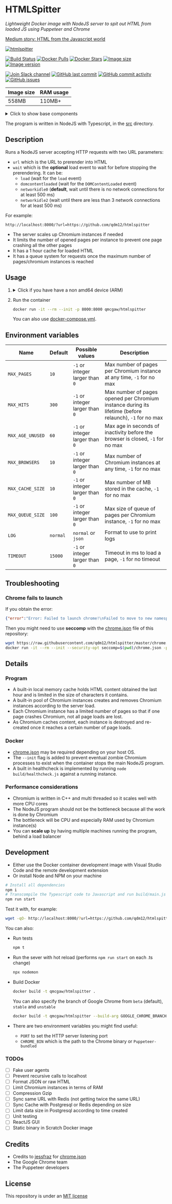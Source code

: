 # HTMLSpitter

*Lightweight Docker image with NodeJS server to spit out HTML from loaded JS using Puppeteer and Chrome*

[Medium story: HTML from the Javascript world](https://medium.com/@quentin.mcgaw/html-from-the-javascript-world-c536f88d51df)

[![htmlspitter](https://github.com/qdm12/htmlspitter/raw/master/title.png)](https://hub.docker.com/r/qmcgaw/htmlspitter)

[![Build Status](https://travis-ci.org/qdm12/htmlspitter.svg?branch=master)](https://travis-ci.org/qdm12/htmlspitter)
[![Docker Pulls](https://img.shields.io/docker/pulls/qmcgaw/htmlspitter.svg)](https://hub.docker.com/r/qmcgaw/htmlspitter)
[![Docker Stars](https://img.shields.io/docker/stars/qmcgaw/htmlspitter.svg)](https://hub.docker.com/r/qmcgaw/htmlspitter)
[![Image size](https://images.microbadger.com/badges/image/qmcgaw/htmlspitter.svg)](https://microbadger.com/images/qmcgaw/htmlspitter)
[![Image version](https://images.microbadger.com/badges/version/qmcgaw/htmlspitter.svg)](https://microbadger.com/images/qmcgaw/htmlspitter)

[![Join Slack channel](https://img.shields.io/badge/slack-@qdm12-yellow.svg?logo=slack)](https://join.slack.com/t/qdm12/shared_invite/enQtODMwMDQyMTAxMjY1LTU1YjE1MTVhNTBmNTViNzJiZmQwZWRmMDhhZjEyNjVhZGM4YmIxOTMxOTYzN2U0N2U2YjQ2MDk3YmYxN2NiNTc)
[![GitHub last commit](https://img.shields.io/github/last-commit/qdm12/htmlspitter.svg)](https://github.com/qdm12/htmlspitter/issues)
[![GitHub commit activity](https://img.shields.io/github/commit-activity/y/qdm12/htmlspitter.svg)](https://github.com/qdm12/htmlspitter/issues)
[![GitHub issues](https://img.shields.io/github/issues/qdm12/htmlspitter.svg)](https://github.com/qdm12/htmlspitter/issues)

| Image size | RAM usage |
| --- | --- |
| 558MB | 110MB+ |

<details><summary>Click to show base components</summary><p>

- [node:13.2-buster-slim](https://hub.docker.com/_/node/)
- [Google Chrome 79 Beta](https://www.ubuntuupdates.org/package/google_chrome/stable/main/base/google-chrome-beta)
- [Puppeteer v2.00](https://github.com/GoogleChrome/puppeteer/releases/tag/v2.0.0)

</p></details>

The program is written in NodeJS with Typescript, in the [src](src) directory.

## Description

Runs a NodeJS server accepting HTTP requests with two URL parameters:

- `url` which is the URL to prerender into HTML
- `wait` which is the **optional** load event to wait for before stopping the prerendering. It can be:
    - `load` (wait for the `load` event)
    - `domcontentloaded` (wait for the `DOMContentLoaded` event)
    - `networkidle0` (**default**, wait until there is no network connections for at least 500 ms)
    - `networkidle2` (wait until there are less than 3 network connections for at least 500 ms)

For example:

```
http://localhost:8000/?url=https://github.com/qdm12/htmlspitter
```

- The server scales up Chromium instances if needed
- It limits the number of opened pages per instance to prevent one page crashing all the other pages
- It has a 1 hour cache for loaded HTML
- It has a queue system for requests once the maximum number of pages/chromium instances is reached

## Usage

1. <details><summary>Click if you have have a non amd64 device (ARM)</summary><p>

    Build the Docker image with (replace `arm32v7` with your CPU architecture):

    ```sh
    docker build -t qmcgaw/htmlspitter --build-arg ARCH=arm32v7 https://github.com/qdm12/htmlspitter.git
    ```

    </p></details>

1. Run the container

    ```sh
    docker run -it --rm --init -p 8000:8000 qmcgaw/htmlspitter
    ```

    You can also use [docker-compose.yml](https://github.com/qdm12/htmlspitter/blob/master/docker-compose.yml).

## Environment variables

| Name | Default | Possible values | Description |
| --- | --- | --- | --- |
| `MAX_PAGES` | `10` | `-1` or integer larger than `0` | Max number of pages per Chromium instance at any time, `-1` for no max |
| `MAX_HITS` | `300` | `-1` or  integer larger than `0` | Max number of pages opened per Chromium instance during its lifetime (before relaunch), `-1` for no max |
| `MAX_AGE_UNUSED` | `60` | `-1` or integer larger than `0` | Max age in seconds of inactivity before the browser is closed, `-1` for no max |
| `MAX_BROWSERS` | `10` | `-1` or integer larger than `0` | Max number of Chromium instances at any time, `-1` for no max |
| `MAX_CACHE_SIZE` | `10` | `-1` or integer larger than `0` | Max number of MB stored in the cache, `-1` for no max |
| `MAX_QUEUE_SIZE` | `100` | `-1` or integer larger than `0` | Max size of queue of pages per Chromium instance, `-1` for no max |
| `LOG` | `normal` | `normal` or `json` | Format to use to print logs |
| `TIMEOUT` | `15000`  | `-1` or integer larger than `0` | Timeout in ms to load a page, `-1` for no timeout |

## Troubleshooting

### Chrome fails to launch

If you obtain the error:

```json
{"error":"Error: Failed to launch chrome!\nFailed to move to new namespace: PID namespaces supported, Network namespace supported, but failed: errno = Operation not permitted\n\n\nTROUBLESHOOTING: https://github.com/GoogleChrome/puppeteer/blob/master/docs/troubleshooting.md\n"}
```

Then you might need to use **seccomp** with the [chrome.json](https://github.com/qdm12/htmlspitter/blob/master/chrome.json) file of this repository:

```sh
wget https://raw.githubusercontent.com/qdm12/htmlspitter/master/chrome.json
docker run -it --rm --init --security-opt seccomp=$(pwd)/chrome.json -p 8000:8000 qmcgaw/htmlspitter
```

## Details

### Program

- A built-in local memory cache holds HTML content obtained the last hour and is limited in the size of characters it contains.
- A built-in pool of Chromium instances creates and removes Chromium instances according to the server load.
- Each Chromium instance has a limited number of pages so that if one page crashes Chromium, not all page loads are lost.
- As Chromium caches content, each instance is destroyed and re-created once it reaches a certain number of page loads.

### Docker

- [chrome.json](https://github.com/qdm12/htmlspitter/blob/master/chrome.json) may be required depending on your host OS.
- The `--init` flag is added to prevent eventual zombie Chromium processes to exist when the container stops the main NodeJS program.
- A built in healthcheck is implemented by running `node build/healthcheck.js` against a running instance.

### Performance considerations

- Chromium is written in C++ and multi threaded so it scales well with more CPU cores
- The NodeJS program should not be the bottleneck because all the work is done by Chromium
- The bottleneck will be CPU and especially RAM used by Chromium instance(s)
- You can **scale up** by having multiple machines running the program, behind a load balancer

## Development

- Either use the Docker container development image with Visual Studio Code and the remote development extension
- Or install Node and NPM on your machine

```sh
# Install all dependencies
npm i
# Transcompile the Typescript code to Javascript and run build/main.js with
npm run start
```

Test it with, for example:

```sh
wget -qO- http://localhost:8000/?url=https://github.com/qdm12/htmlspitter
```

You can also:

- Run tests

    ```sh
    npm t
    ```

- Run the sever with hot reload (performs `npm run start` on each .ts change)

    ```sh
    npx nodemon
    ```

- Build Docker

    ```sh
    docker build -t qmcgaw/htmlspitter .
    ```

    You can also specify the branch of Google Chrome from `beta` (default), `stable` and `unstable`

    ```sh
    docker build -t qmcgaw/htmlspitter --build-arg GOOGLE_CHROME_BRANCH=unstable
    ```

- There are two environment variables you might find useful:
    - `PORT` to set the HTTP server listening port
    - `CHROME_BIN` which is the path to the Chrome binary or `Puppeteer-bundled`

### TODOs

- [ ] Fake user agents
- [ ] Prevent recursive calls to localhost
- [ ] Format JSON or raw HTML
- [ ] Limit Chromium instances in terms of RAM
- [ ] Compression Gzip
- [ ] Sync same URL with Redis (not getting twice the same URL)
- [ ] Sync Cache with Postgresql or Redis depending on size
- [ ] Limit data size in Postgresql according to time created
- [ ] Unit testing
- [ ] ReactJS GUI
- [ ] Static binary in Scratch Docker image

## Credits

- Credits to [jessfraz](https://github.com/jessfraz) for [chrome.json](chrome.json)
- The Google Chrome team
- The Puppeteer developers

## License

This repository is under an [MIT license](https://github.com/qdm12/htmlspitter/master/license)
